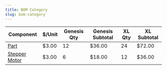 ```yaml
---
title: BOM Category
slug: bom-category
---
```



|Component|$/Unit|Genesis Qty|Genesis Subtotal|XL Qty|XL Subtotal|
|---------|------|-----------|----------------|------|-----------|
|[Part](bom-category/part.md#part)|$3.00|12|$36.00|24|$72.00
|[Stepper Motor](bom-category/stepper-motor.md#stepper-motor)|$3.00|6|$18.00|12|$36.00
